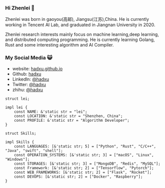 ### Hi Zhenlei 👋

Zhenlei was born in gaoyou(高邮), Jiangsu(江苏),China. He is currently working in Tencent AI Lab, and graduated in Jiangnan University in 2020.

Zhenlei research interests mainly focus on machine learning,deep learning, and distributed computing programming. He is currently learning Golang, Rust and some interesting algorithm and AI Compiler.

### My Social Media 😺

- website: [hadxu.github.io](https://hadxu.github.io)
- Github: [hadxu](https://github.com/hadxu)
- Linkedln: [@hadxu](https://www.linkedin.com/in/振雷-许-22aa5b133/)
- Twitter: [@hadxu](https://twitter.com/hadxu_123)
- zhihu: [@hadxu](https://www.zhihu.com/people/hadxu)

```
struct lei;

impl lei {
    const NAME: &'static str = "lei";
    const LOCATION: &'static str = "Shenzhen, China";
    const PROFILE: &'static str = "Algorithm Developer";
}

struct Skills;

impl Skills {
    const LANGUAGES: [&'static str; 5] = ["Python", "Rust", "C/C++", "Java", "swift", "shell"];
    const OPERATION_SYSTEMS: [&'static str; 3] = ["macOS", "Linux", "Windows"];
    const STORAGES: [&'static str; 3] = ["MongoDB", "Redis", "MySQL"];
    const Framework: [&'static str; 2] = ["Tensorflow", "Pytorch"];
    const WEB_FRAMEWORKS: [&'static str; 2] = ["Flask", "Rocket"];
    const DEVOPS: [&'static str; 2] = ["Docker", "Raspberry"];
}
```

